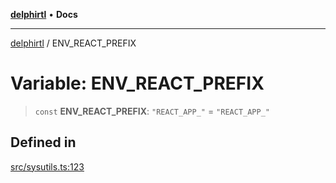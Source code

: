 [**delphirtl**](../README.md) • **Docs**

***

[delphirtl](../globals.md) / ENV\_REACT\_PREFIX

# Variable: ENV\_REACT\_PREFIX

> `const` **ENV\_REACT\_PREFIX**: `"REACT_APP_"` = `"REACT_APP_"`

## Defined in

[src/sysutils.ts:123](https://github.com/chuacw/delphirtl/blob/e3cbafae763359e4511613875492dbec7f810b8b/src/sysutils.ts#L123)
